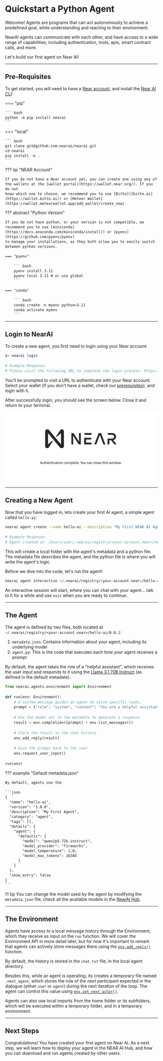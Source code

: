 # Quickstart a Python Agent

Welcome! Agents are programs that can act autonomously to achieve a predefined goal, while
understanding and reacting to their environment.

NearAI agents can communicate with each other, and have access to a wide range of capabilities, including
authentication, tools, apis, smart contract calls, and more.

Let's build our first agent on Near AI!

---

## Pre-Requisites

To get started, you will need to have a [Near account](https://wallet.near.org/), and install the [Near AI CLI](https://github.com/nearai/nearai/#setup):

=== "pip"

    ``` bash
    python -m pip install nearai
    ```

=== "local"

    ``` bash
    git clone git@github.com:nearai/nearai.git
    cd nearai
    pip install -e .
    ```

??? tip "NEAR Account"
    
    If you do not have a Near account yet, you can create one using any of the wallets at the [wallet portal](https://wallet.near.org/). If you do not
    know which one to choose, we recommend you to use [Bitte]([bitte.ai](https://wallet.bitte.ai)) or [Meteor Wallet](https://wallet.meteorwallet.app/add_wallet/create_new)

??? abstract "Python Version"

    If you do not have python, or your version is not compatible, we recommend you to use [miniconda](https://docs.anaconda.com/miniconda/install/) or [pyenv](https://github.com/pyenv/pyenv)
    to manage your installations, as they both allow you to easily switch between python versions.

    === "pyenv"

        ``` bash
        pyenv install 3.11
        pyenv local 3.11 # or use global
        ```

    === "conda"

        ``` bash
        conda create -n myenv python=3.11
        conda activate myenv
        ```

---

## Login to NearAI

To create a new agent, you first need to login using your Near account:

``` bash
$> nearai login

# Example Response:
# Please visit the following URL to complete the login process: https://auth.near.ai?message=Welcome+to+NEAR+AI&nonce=<xyzxyzxyzxyzx>&recipient=ai.near&callbackUrl=http%3A%2F%2Flocalhost%3A63130%2Fcapture
```

You'll be prompted to visit a URL to authenticate with your Near account. Select your wallet (if you don't have a wallet, check our [prerequisites](#pre-requisites)), and login with it.

After successfully login, you should see the screen below. Close it and return to your terminal.

![alt text](../assets/agents/quickstart-login.png)

---

## Creating a New Agent

Now that you have logged in, lets create your first AI agent, a simple agent called `hello-ai`:

```bash
nearai agent create --name hello-ai --description "My First NEAR AI Agent"

# Example Response:
# Agent created at: /Users/user/.nearai/registry/<your-account.near>/hello-ai/0.0.1
```

This will create a local folder with the agent's metadata and a python file. The metadata file describes the agent, and the python file is where you will write the agent's logic.

Before we dive into the code, let's run the agent!

```bash
nearai agent interactive ~/.nearai/registry/<your-account.near>/hello-ai/0.0.1 --local
```

An interactive session will start, where you can chat with your agent... talk to it for a while and use `exit` when you are ready to continue.

---

## The Agent

The agent is defined by two files, both located at `~/.nearai/registry/<your-account.near>/hello-ai/0.0.1`: 

1. `metadata.json`: Contains information about your agent, including its underlying model
2. `agent.py`: This is the code that executes each time your agent receives a prompt

By default, the agent takes the role of a "helpful assistant", which receives the user input and responds to it using the [Llama 3.1 70B Instruct](https://huggingface.co/meta-llama/Llama-3.1-70B-Instruct) (as defined in the default metadata).

```python title="agent.py"
from nearai.agents.environment import Environment

def run(env: Environment):
    # A system message guides an agent to solve specific tasks.
    prompt = {"role": "system", "content": "You are a helpful assistant."}

    # Use the model set in the metadata to generate a response
    result = env.completion([prompt] + env.list_messages())

    # Store the result in the chat history
    env.add_reply(result)

    # Give the prompt back to the user
    env.request_user_input()

run(env)
```

??? example "Default metadata.json"

    By default, agents use the 

    ```json
    {
      "name": "hello-ai",
      "version": "1.0.0",
      "description": "My First Agent",
      "category": "agent",
      "tags": [],
      "details": {
        "agent": {
          "defaults": {
            "model": "qwen2p5-72b-instruct",
            "model_provider": "fireworks",
            "model_temperature": 1.0,
            "model_max_tokens": 16384
          }
        }
      },
      "show_entry": false
    }
    ```

!!! tip 
    You can change the model used by the agent by modifying the `metadata.json` file, check all the available models in the [NearAI Hub](https://app.near.ai/models).

---

## The Environment

Agents have access to a local message history through the Environment, which they receive as input on the `run` function. We will cover the Environment API in more detail later, but for now it's important to remark that agents can actively store messages there using the [`env.add_reply()`](api.md#nearai.agents.environment.Environment.add_message) function. 

By default, the history is stored in the `chat.txt` file, in the local agent directory.

Besides this, while an agent is operating, its creates a temporary file named `.next_agent`, which stores the role of the next participant expected in the dialogue (either `user` or `agent`) during the next iteration of the loop. The agent can control this value using [`env.set_next_actor()`](api.md#nearai.agents.environment.Environment.set_next_actor).

Agents can also use local imports from the home folder or its subfolders, which will be executed within a temporary folder, and in a temporary environment.

---

## Next Steps

Congratulations! You have created your first agent on Near AI. As a next step, we will learn how to deploy your agent in the NEAR AI Hub, and how you can download and run agents created by other users.